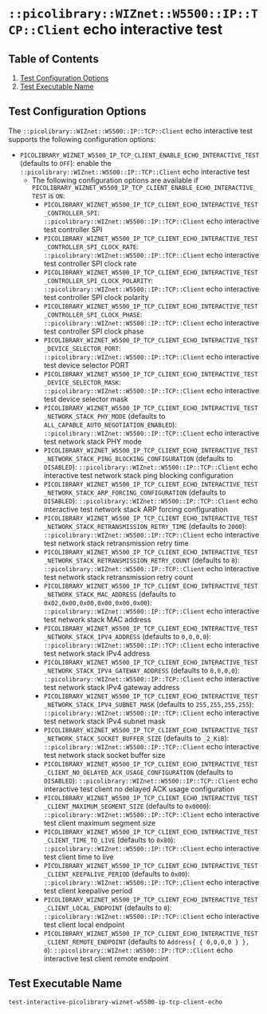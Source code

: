 # `::picolibrary::WIZnet::W5500::IP::TCP::Client` echo interactive test

## Table of Contents
1. [Test Configuration Options](#test-configuration-options)
1. [Test Executable Name](#test-executable-name)

## Test Configuration Options
The `::picolibrary::WIZnet::W5500::IP::TCP::Client` echo interactive test supports the
following configuration options:
- `PICOLIBRARY_WIZNET_W5500_IP_TCP_CLIENT_ENABLE_ECHO_INTERACTIVE_TEST` (defaults to
  `OFF`): enable the `::picolibrary::WIZnet::W5500::IP::TCP::Client` echo interactive test
    - The following configuration options are available if
      `PICOLIBRARY_WIZNET_W5500_IP_TCP_CLIENT_ENABLE_ECHO_INTERACTIVE_TEST` is `ON`:
        - `PICOLIBRARY_WIZNET_W5500_IP_TCP_CLIENT_ECHO_INTERACTIVE_TEST_CONTROLLER_SPI`:
          `::picolibrary::WIZnet::W5500::IP::TCP::Client` echo interactive test controller
          SPI
        - `PICOLIBRARY_WIZNET_W5500_IP_TCP_CLIENT_ECHO_INTERACTIVE_TEST_CONTROLLER_SPI_CLOCK_RATE`:
          `::picolibrary::WIZnet::W5500::IP::TCP::Client` echo interactive test controller
          SPI clock rate
        - `PICOLIBRARY_WIZNET_W5500_IP_TCP_CLIENT_ECHO_INTERACTIVE_TEST_CONTROLLER_SPI_CLOCK_POLARITY`:
          `::picolibrary::WIZnet::W5500::IP::TCP::Client` echo interactive test controller
          SPI clock polarity
        - `PICOLIBRARY_WIZNET_W5500_IP_TCP_CLIENT_ECHO_INTERACTIVE_TEST_CONTROLLER_SPI_CLOCK_PHASE`:
          `::picolibrary::WIZnet::W5500::IP::TCP::Client` echo interactive test controller
          SPI clock phase
        - `PICOLIBRARY_WIZNET_W5500_IP_TCP_CLIENT_ECHO_INTERACTIVE_TEST_DEVICE_SELECTOR_PORT`:
          `::picolibrary::WIZnet::W5500::IP::TCP::Client` echo interactive test device
          selector PORT
        - `PICOLIBRARY_WIZNET_W5500_IP_TCP_CLIENT_ECHO_INTERACTIVE_TEST_DEVICE_SELECTOR_MASK`:
          `::picolibrary::WIZnet::W5500::IP::TCP::Client` echo interactive test device
          selector mask
        - `PICOLIBRARY_WIZNET_W5500_IP_TCP_CLIENT_ECHO_INTERACTIVE_TEST_NETWORK_STACK_PHY_MODE`
          (defaults to `ALL_CAPABLE_AUTO_NEGOTIATION_ENABLED`):
          `::picolibrary::WIZnet::W5500::IP::TCP::Client` echo interactive test network
          stack PHY mode
        - `PICOLIBRARY_WIZNET_W5500_IP_TCP_CLIENT_ECHO_INTERACTIVE_TEST_NETWORK_STACK_PING_BLOCKING_CONFIGURATION`
          (defaults to `DISABLED`): `::picolibrary::WIZnet::W5500::IP::TCP::Client` echo
          interactive test network stack ping blocking configuration
        - `PICOLIBRARY_WIZNET_W5500_IP_TCP_CLIENT_ECHO_INTERACTIVE_TEST_NETWORK_STACK_ARP_FORCING_CONFIGURATION`
          (defaults to `DISABLED`): `::picolibrary::WIZnet::W5500::IP::TCP::Client` echo
          interactive test network stack ARP forcing configuration
        - `PICOLIBRARY_WIZNET_W5500_IP_TCP_CLIENT_ECHO_INTERACTIVE_TEST_NETWORK_STACK_RETRANSMISSION_RETRY_TIME`
          (defaults to `2000`): `::picolibrary::WIZnet::W5500::IP::TCP::Client` echo
          interactive test network stack retransmission retry time
        - `PICOLIBRARY_WIZNET_W5500_IP_TCP_CLIENT_ECHO_INTERACTIVE_TEST_NETWORK_STACK_RETRANSMISSION_RETRY_COUNT`
          (defaults to `8`): `::picolibrary::WIZnet::W5500::IP::TCP::Client` echo
          interactive test network stack retransmission retry count
        - `PICOLIBRARY_WIZNET_W5500_IP_TCP_CLIENT_ECHO_INTERACTIVE_TEST_NETWORK_STACK_MAC_ADDRESS`
          (defaults to `0x02,0x00,0x00,0x00,0x00,0x00`):
          `::picolibrary::WIZnet::W5500::IP::TCP::Client` echo interactive test network
          stack MAC address
        - `PICOLIBRARY_WIZNET_W5500_IP_TCP_CLIENT_ECHO_INTERACTIVE_TEST_NETWORK_STACK_IPV4_ADDRESS`
          (defaults to `0,0,0,0`): `::picolibrary::WIZnet::W5500::IP::TCP::Client` echo
          interactive test network stack IPv4 address
        - `PICOLIBRARY_WIZNET_W5500_IP_TCP_CLIENT_ECHO_INTERACTIVE_TEST_NETWORK_STACK_IPV4_GATEWAY_ADDRESS`
          (defaults to `0,0,0,0`): `::picolibrary::WIZnet::W5500::IP::TCP::Client` echo
          interactive test network stack IPv4 gateway address
        - `PICOLIBRARY_WIZNET_W5500_IP_TCP_CLIENT_ECHO_INTERACTIVE_TEST_NETWORK_STACK_IPV4_SUBNET_MASK`
          (defaults to `255,255,255,255`): `::picolibrary::WIZnet::W5500::IP::TCP::Client`
          echo interactive test network stack IPv4 subnet mask
        - `PICOLIBRARY_WIZNET_W5500_IP_TCP_CLIENT_ECHO_INTERACTIVE_TEST_NETWORK_STACK_SOCKET_BUFFER_SIZE`
          (defaults to `_2_KiB`): `::picolibrary::WIZnet::W5500::IP::TCP::Client` echo
          interactive test network stack socket buffer size
        - `PICOLIBRARY_WIZNET_W5500_IP_TCP_CLIENT_ECHO_INTERACTIVE_TEST_CLIENT_NO_DELAYED_ACK_USAGE_CONFIGURATION`
          (defaults to `DISABLED`): `::picolibrary::WIZnet::W5500::IP::TCP::Client` echo
          interactive test client no delayed ACK usage configuration
        - `PICOLIBRARY_WIZNET_W5500_IP_TCP_CLIENT_ECHO_INTERACTIVE_TEST_CLIENT_MAXIMUM_SEGMENT_SIZE`
          (defaults to `0x0000`): `::picolibrary::WIZnet::W5500::IP::TCP::Client` echo
          interactive test client maximum segment size
        - `PICOLIBRARY_WIZNET_W5500_IP_TCP_CLIENT_ECHO_INTERACTIVE_TEST_CLIENT_TIME_TO_LIVE`
          (defaults to `0x80`): `::picolibrary::WIZnet::W5500::IP::TCP::Client` echo
          interactive test client time to live
        - `PICOLIBRARY_WIZNET_W5500_IP_TCP_CLIENT_ECHO_INTERACTIVE_TEST_CLIENT_KEEPALIVE_PERIOD`
          (defaults to `0x00`): `::picolibrary::WIZnet::W5500::IP::TCP::Client` echo
          interactive test client keepalive period
        - `PICOLIBRARY_WIZNET_W5500_IP_TCP_CLIENT_ECHO_INTERACTIVE_TEST_CLIENT_LOCAL_ENDPOINT`
          (defaults to `0`): `::picolibrary::WIZnet::W5500::IP::TCP::Client` echo
          interactive test client local endpoint
        - `PICOLIBRARY_WIZNET_W5500_IP_TCP_CLIENT_ECHO_INTERACTIVE_TEST_CLIENT_REMOTE_ENDPOINT`
          (defaults to `Address{ { 0,0,0,0 } }, 0`):
          `::picolibrary::WIZnet::W5500::IP::TCP::Client` echo interactive test client
          remote endpoint

## Test Executable Name
`test-interactive-picolibrary-wiznet-w5500-ip-tcp-client-echo`
